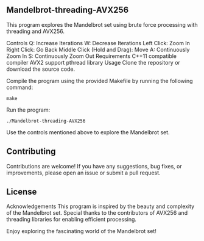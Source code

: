 ## Mandelbrot-threading-AVX256
This program explores the Mandelbrot set using brute force processing with threading and AVX256.

Controls
Q: Increase Iterations
W: Decrease Iterations
Left Click: Zoom In
Right Click: Go Back
Middle Click (Hold and Drag): Move
A: Continuously Zoom In
S: Continuously Zoom Out
Requirements
C++11 compatible compiler
AVX2 support
pthread library
Usage
Clone the repository or download the source code.

Compile the program using the provided Makefile by running the following command:
```
make
```
Run the program:
```
./Mandelbrot-threading-AVX256
```
Use the controls mentioned above to explore the Mandelbrot set.

## Contributing
Contributions are welcome! If you have any suggestions, bug fixes, or improvements, please open an issue or submit a pull request.

License
---

Acknowledgements
This program is inspired by the beauty and complexity of the Mandelbrot set. Special thanks to the contributors of AVX256 and threading libraries for enabling efficient processing.

Enjoy exploring the fascinating world of the Mandelbrot set!
